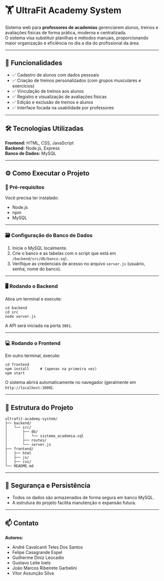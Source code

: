 # 🏋️ UltraFit Academy System

Sistema web para **professores de academias** gerenciarem alunos, treinos e avaliações físicas de forma prática, moderna e centralizada.  
O sistema visa substituir planilhas e métodos manuais, proporcionando maior organização e eficiência no dia a dia do profissional da área.

---

## 📌 Funcionalidades

- ✅ Cadastro de alunos com dados pessoais  
- ✅ Criação de treinos personalizados (com grupos musculares e exercícios)  
- ✅ Vinculação de treinos aos alunos  
- ✅ Registro e visualização de avaliações físicas  
- ✅ Edição e exclusão de treinos e alunos  
- ✅ Interface focada na usabilidade por professores  

---

## 🛠️ Tecnologias Utilizadas

**Frontend:** HTML, CSS, JavaScript  
**Backend:** Node.js, Express  
**Banco de Dados:** MySQL  

---

## ⚙️ Como Executar o Projeto

### 🔧 Pré-requisitos

Você precisa ter instalado:

- Node.js  
- npm  
- MySQL  

---

### 🗃️ Configuração do Banco de Dados

1. Inicie o MySQL localmente.  
2. Crie o banco e as tabelas com o script que está em `/backend/src/db/banco.sql`.  
3. Verifique as credenciais de acesso no arquivo `server.js` (usuário, senha, nome do banco).

---

### 🖥️ Rodando o Backend

Abra um terminal e execute:

```
cd backend
cd src
node server.js
```

A API será iniciada na porta `3001`.

---

### 💻 Rodando o Frontend

Em outro terminal, execute:

```
cd frontend
npm install     # (apenas na primeira vez)
npm start
```

O sistema abrirá automaticamente no navegador (geralmente em `http://localhost:3000`).

---

## 📂 Estrutura do Projeto

```
ultrafit-academy-system/
├── backend/
│   └── src/
│       ├── db/
│       │   └── sistema_academia.sql
│       ├── routes/
│       └── server.js
├── frontend/
│   ├── html
│   ├── js/
│   ├── css/
└── README.md
```

---

## 🔐 Segurança e Persistência

- Todos os dados são armazenados de forma segura em banco MySQL.  
- A estrutura do projeto facilita manutenção e expansão futura.

---

## 📫 Contato

**Autores:** 
- André Cavalcanti Teles Dos Santos 
- Felipe Casagrande Espel
- Guilherme Diniz Leocadio
- Gustavo Leite Ioels 
- João Marcos Ribeirete Garbelini 
- Vitor Assunção Silva


